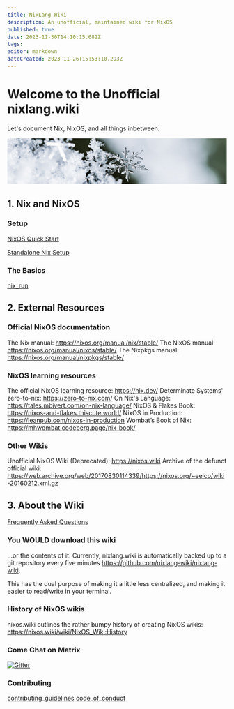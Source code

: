 ```yaml
---
title: NixLang Wiki
description: An unofficial, maintained wiki for NixOS
published: true
date: 2023-11-30T14:10:15.682Z
tags: 
editor: markdown
dateCreated: 2023-11-26T15:53:10.293Z
---
```


# Welcome to the Unofficial nixlang.wiki
Let's document Nix, NixOS, and all things inbetween.

![nixlang-header-crop.jpg](/nixlang-header-crop.jpg)

## 1. Nix and NixOS

### Setup

[NixOS Quick Start](/nixos/Quick_Start)

[Standalone Nix Setup](/nix/Setup)

### The Basics

[nix_run](/nix/nix_run)

## 2. External Resources

### Official NixOS documentation
The Nix manual: https://nixos.org/manual/nix/stable/
The NixOS manual: https://nixos.org/manual/nixos/stable/
The Nixpkgs manual: https://nixos.org/manual/nixpkgs/stable/

### NixOS learning resources

The official NixOS learning resource: https://nix.dev/
Determinate Systems' zero-to-nix: https://zero-to-nix.com/
On Nix's Language: https://tales.mbivert.com/on-nix-language/
NixOS & Flakes Book: https://nixos-and-flakes.thiscute.world/
NixOS in Production: https://leanpub.com/nixos-in-production
Wombat’s Book of Nix: https://mhwombat.codeberg.page/nix-book/

### Other Wikis
Unofficial NixOS Wiki (Deprecated): https://nixos.wiki
Archive of the defunct official wiki: https://web.archive.org/web/20170830114339/https://nixos.org/~eelco/wiki-20160212.xml.gz

## 3. About the Wiki

[Frequently Asked Questions](/faq)

### You WOULD download this wiki
...or the contents of it. Currently, nixlang.wiki is automatically backed up to a git repository every five minutes https://github.com/nixlang-wiki/nixlang-wiki.

This has the dual purpose of making it a little less centralized, and making it easier to read/write in your terminal.

### History of NixOS wikis
nixos.wiki outlines the rather bumpy history of creating NixOS wikis: https://nixos.wiki/wiki/NixOS_Wiki:History

</div>
  
### Come Chat on Matrix

<a href="https://matrix.to/#/#nixlangwiki:gitter.im"><img alt="Gitter" src="https://img.shields.io/gitter/room/eza-community/eza?logo=element&link=https%3A%2F%2Fapp.gitter.im%2F%23%2Froom%2F%23eza%3Agitter.im&link=Gitter%20matrix%20room%20for%20Eza" width=200></a>

### Contributing
[contributing_guidelines](/meta/contributing_guidelines)
[code_of_conduct](/meta/code_of_conduct)